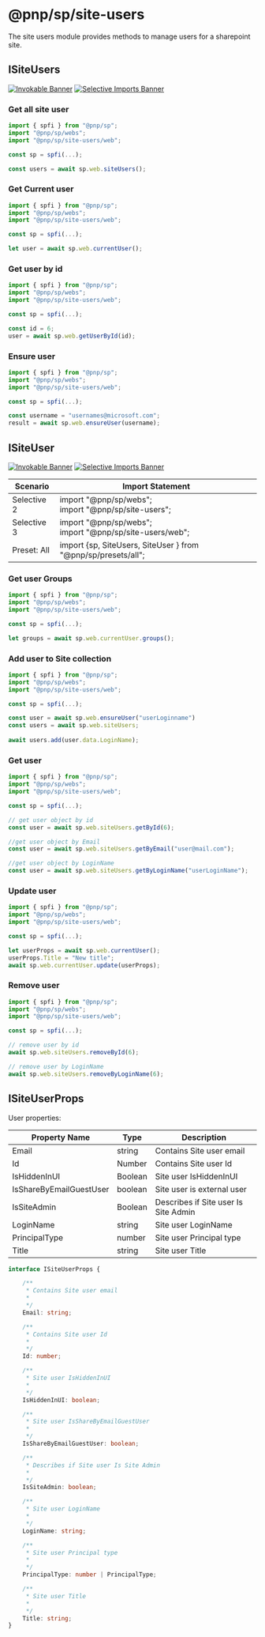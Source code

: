 # @pnp/sp/site-users

The site users module provides methods to manage users for a sharepoint site.

## ISiteUsers

[![Invokable Banner](https://img.shields.io/badge/Invokable-informational.svg)](../concepts/invokable.md) [![Selective Imports Banner](https://img.shields.io/badge/Selective%20Imports-informational.svg)](../concepts/selective-imports.md)  

### Get all site user

```TypeScript
import { spfi } from "@pnp/sp";
import "@pnp/sp/webs";
import "@pnp/sp/site-users/web";

const sp = spfi(...);

const users = await sp.web.siteUsers();
```

### Get Current user

```TypeScript
import { spfi } from "@pnp/sp";
import "@pnp/sp/webs";
import "@pnp/sp/site-users/web";

const sp = spfi(...);

let user = await sp.web.currentUser();
```

### Get user by id

```TypeScript
import { spfi } from "@pnp/sp";
import "@pnp/sp/webs";
import "@pnp/sp/site-users/web";

const sp = spfi(...);

const id = 6;
user = await sp.web.getUserById(id);
```

### Ensure user

```TypeScript
import { spfi } from "@pnp/sp";
import "@pnp/sp/webs";
import "@pnp/sp/site-users/web";

const sp = spfi(...);

const username = "usernames@microsoft.com";
result = await sp.web.ensureUser(username);
```

## ISiteUser

[![Invokable Banner](https://img.shields.io/badge/Invokable-informational.svg)](../concepts/invokable.md) [![Selective Imports Banner](https://img.shields.io/badge/Selective%20Imports-informational.svg)](../concepts/selective-imports.md)  

|Scenario|Import Statement|
|--|--|
|Selective 2|import "@pnp/sp/webs";<br />import "@pnp/sp/site-users";|
|Selective 3|import "@pnp/sp/webs";<br />import "@pnp/sp/site-users/web";|
|Preset: All|import {sp, SiteUsers, SiteUser } from "@pnp/sp/presets/all";|

### Get user Groups

```TypeScript
import { spfi } from "@pnp/sp";
import "@pnp/sp/webs";
import "@pnp/sp/site-users/web";

const sp = spfi(...);

let groups = await sp.web.currentUser.groups();
```

### Add user to Site collection

```TypeScript
import { spfi } from "@pnp/sp";
import "@pnp/sp/webs";
import "@pnp/sp/site-users/web";

const sp = spfi(...);

const user = await sp.web.ensureUser("userLoginname")
const users = await sp.web.siteUsers;
  
await users.add(user.data.LoginName);
```

### Get user

```TypeScript
import { spfi } from "@pnp/sp";
import "@pnp/sp/webs";
import "@pnp/sp/site-users/web";

const sp = spfi(...);

// get user object by id
const user = await sp.web.siteUsers.getById(6);

//get user object by Email
const user = await sp.web.siteUsers.getByEmail("user@mail.com");

//get user object by LoginName
const user = await sp.web.siteUsers.getByLoginName("userLoginName");
```

### Update user

```TypeScript
import { spfi } from "@pnp/sp";
import "@pnp/sp/webs";
import "@pnp/sp/site-users/web";

const sp = spfi(...);

let userProps = await sp.web.currentUser();
userProps.Title = "New title";
await sp.web.currentUser.update(userProps);
```

### Remove user

```TypeScript
import { spfi } from "@pnp/sp";
import "@pnp/sp/webs";
import "@pnp/sp/site-users/web";

const sp = spfi(...);

// remove user by id
await sp.web.siteUsers.removeById(6);

// remove user by LoginName
await sp.web.siteUsers.removeByLoginName(6);
```

## ISiteUserProps

User properties:

|Property Name|Type|Description|
|--|--|--|
|Email|string|Contains Site user email|
|Id|Number|Contains Site user Id|
|IsHiddenInUI|Boolean|Site user IsHiddenInUI|
|IsShareByEmailGuestUser|boolean|Site user is external user|
|IsSiteAdmin|Boolean|Describes if Site user Is Site Admin |
|LoginName|string|Site user LoginName|
|PrincipalType|number|Site user Principal type|
|Title|string|Site user Title|

```TypeScript
interface ISiteUserProps {

    /**
     * Contains Site user email
     *
     */
    Email: string;

    /**
     * Contains Site user Id
     *
     */
    Id: number;

    /**
     * Site user IsHiddenInUI
     *
     */
    IsHiddenInUI: boolean;

    /**
     * Site user IsShareByEmailGuestUser
     *
     */
    IsShareByEmailGuestUser: boolean;

    /**
     * Describes if Site user Is Site Admin
     *
     */
    IsSiteAdmin: boolean;

    /**
     * Site user LoginName
     *
     */
    LoginName: string;

    /**
     * Site user Principal type
     *
     */
    PrincipalType: number | PrincipalType;

    /**
     * Site user Title
     *
     */
    Title: string;
}
```
